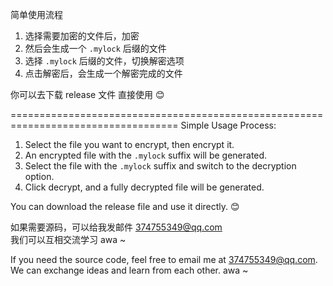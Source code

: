 简单使用流程
1. 选择需要加密的文件后，加密  
2. 然后会生成一个 `.mylock` 后缀的文件  
3. 选择 `.mylock` 后缀的文件，切换解密选项  
4. 点击解密后，会生成一个解密完成的文件

你可以去下载 release 文件 直接使用 😊

===================================================================================
Simple Usage Process:  
1. Select the file you want to encrypt, then encrypt it.  
2. An encrypted file with the `.mylock` suffix will be generated.  
3. Select the file with the `.mylock` suffix and switch to the decryption option.  
4. Click decrypt, and a fully decrypted file will be generated.  

You can download the release file and use it directly. 😊


如果需要源码，可以给我发邮件 374755349@qq.com  
我们可以互相交流学习 awa ~

If you need the source code, feel free to email me at 374755349@qq.com.
We can exchange ideas and learn from each other. awa ~
